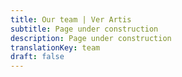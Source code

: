 ```yaml
---
title: Our team | Ver Artis
subtitle: Page under construction
description: Page under construction
translationKey: team
draft: false
---
```

